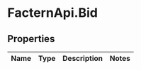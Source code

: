 # FacternApi.Bid

## Properties
Name | Type | Description | Notes
------------ | ------------- | ------------- | -------------


